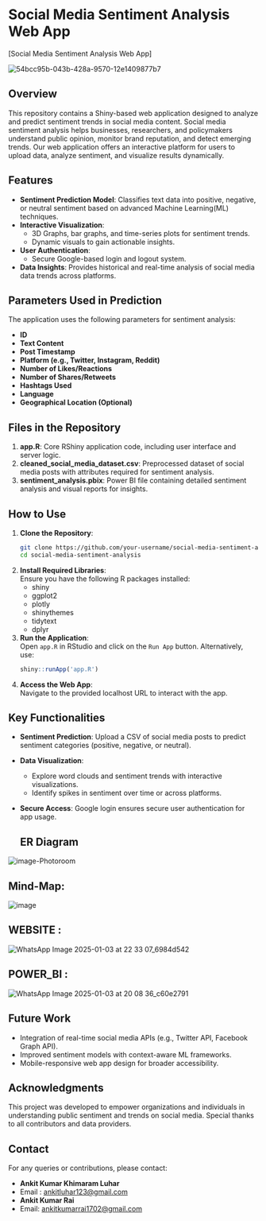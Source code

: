 
# Social Media Sentiment Analysis Web App  

[Social Media Sentiment Analysis Web App]


![54bcc95b-043b-428a-9570-12e1409877b7](https://github.com/user-attachments/assets/065a14e6-b02c-465c-89aa-55fed3451f78)

## Overview  

This repository contains a Shiny-based web application designed to analyze and predict sentiment trends in social media content. Social media sentiment analysis helps businesses, researchers, and policymakers understand public opinion, monitor brand reputation, and detect emerging trends. Our web application offers an interactive platform for users to upload data, analyze sentiment, and visualize results dynamically.  

## Features  

- **Sentiment Prediction Model**: Classifies text data into positive, negative, or neutral sentiment based on advanced Machine Learning(ML) techniques.  
- **Interactive Visualization**:  
  - 3D Graphs, bar graphs, and time-series plots for sentiment trends.  
  - Dynamic visuals to gain actionable insights.  
- **User Authentication**:  
  - Secure Google-based login and logout system.  
- **Data Insights**: Provides historical and real-time analysis of social media data trends across platforms.  

## Parameters Used in Prediction  

The application uses the following parameters for sentiment analysis:  

- **ID**   
- **Text Content**  
- **Post Timestamp**  
- **Platform (e.g., Twitter, Instagram, Reddit)**  
- **Number of Likes/Reactions**  
- **Number of Shares/Retweets**  
- **Hashtags Used**  
- **Language**  
- **Geographical Location (Optional)**  

## Files in the Repository  

1. **app.R**: Core RShiny application code, including user interface and server logic.  
2. **cleaned_social_media_dataset.csv**: Preprocessed dataset of social media posts with attributes required for sentiment analysis.  
3. **sentiment_analysis.pbix**: Power BI file containing detailed sentiment analysis and visual reports for insights.  

## How to Use  

1. **Clone the Repository**:  
   ```bash  
   git clone https://github.com/your-username/social-media-sentiment-analysis.git  
   cd social-media-sentiment-analysis  
   ```  
2. **Install Required Libraries**:  
   Ensure you have the following R packages installed:  
   - shiny  
   - ggplot2  
   - plotly  
   - shinythemes  
   - tidytext  
   - dplyr  
3. **Run the Application**:  
   Open `app.R` in RStudio and click on the `Run App` button. Alternatively, use:  
   ```R  
   shiny::runApp('app.R')  
   ```  
4. **Access the Web App**:  
   Navigate to the provided localhost URL to interact with the app.  

## Key Functionalities  

- **Sentiment Prediction**: Upload a CSV of social media posts to predict sentiment categories (positive, negative, or neutral).  
- **Data Visualization**:  
  - Explore word clouds and sentiment trends with interactive visualizations.  
  - Identify spikes in sentiment over time or across platforms.  
- **Secure Access**: Google login ensures secure user authentication for app usage.

  ## ER Diagram
   
  
![image-Photoroom](https://github.com/user-attachments/assets/21941cea-2beb-41c2-a623-871977307f6e)



  ## Mind-Map:

  ![image](https://github.com/user-attachments/assets/2bc0596a-e762-4a37-87d8-e46f5c542297)

## WEBSITE :


![WhatsApp Image 2025-01-03 at 22 33 07_6984d542](https://github.com/user-attachments/assets/77340577-2f77-4888-a423-05f6d191a275)

## POWER_BI :

![WhatsApp Image 2025-01-03 at 20 08 36_c60e2791](https://github.com/user-attachments/assets/c0ac1963-f37f-494a-a5f7-43a9c6bbed90)

## Future Work  

- Integration of real-time social media APIs (e.g., Twitter API, Facebook Graph API).  
- Improved sentiment models with context-aware ML frameworks. 
- Mobile-responsive web app design for broader accessibility.  

## Acknowledgments  

This project was developed to empower organizations and individuals in understanding public sentiment and trends on social media. Special thanks to all contributors and data providers.  

## Contact  

For any queries or contributions, please contact:  
- **Ankit Kumar Khimaram Luhar**
- Email : [ankitluhar123@gmail.com](mailto:ankitluhar123@gmail.com)
- **Ankit Kumar Rai**  
- Email: [ankitkumarrai1702@gmail.com](mailto:ankitkumarrai1702@gmail.com)
